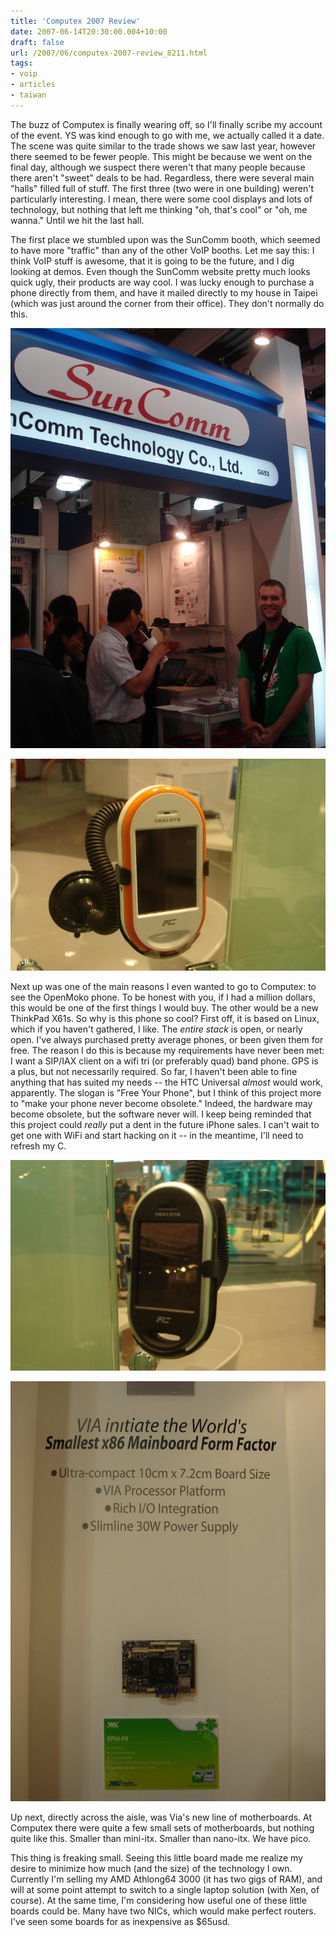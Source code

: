 ```yaml
---
title: 'Computex 2007 Review'
date: 2007-06-14T20:30:00.004+10:00
draft: false
url: /2007/06/computex-2007-review_8211.html
tags: 
- voip
- articles
- taiwan
---
```


The buzz of Computex is finally wearing off, so I'll finally scribe my account of the event. YS was kind enough to go with me, we actually called it a date. The scene was quite similar to the trade shows we saw last year, however there seemed to be fewer people. This might be because we went on the final day, although we suspect there weren't that many people because there aren't "sweet" deals to be had. Regardless, there were several main "halls" filled full of stuff. The first three (two were in one building) weren't particularly interesting. I mean, there were some cool displays and lots of technology, but nothing that left me thinking "oh, that's cool" or "oh, me wanna." Until we hit the last hall.

The first place we stumbled upon was the SunComm booth, which seemed to have more "traffic" than any of the other VoIP booths. Let me say this: I think VoIP stuff is awesome, that it is going to be the future, and I dig looking at demos. Even though the SunComm website pretty much looks quick ugly, their products are way cool. I was lucky enough to purchase a phone directly from them, and have it mailed directly to my house in Taipei (which was just around the corner from their office). They don't normally do this.

[![](DSC01676.jpg)](DSC01676.jpg)  
  
[![](DSC01679.jpg)](DSC01679.jpg)  

Next up was one of the main reasons I even wanted to go to Computex: to see the OpenMoko phone. To be honest with you, if I had a million dollars, this would be one of the first things I would buy. The other would be a new ThinkPad X61s. So why is this phone so cool? First off, it is based on Linux, which if you haven't gathered, I like. The _entire stack_ is open, or nearly open. I've always purchased pretty average phones, or been given them for free. The reason I do this is because my requirements have never been met: I want a SIP/IAX client on a wifi tri (or preferably quad) band phone. GPS is a plus, but not necessarily required. So far, I haven't been able to fine anything that has suited my needs -- the HTC Universal _almost_ would work, apparently. The slogan is "Free Your Phone", but I think of this project more to "make your phone never become obsolete." Indeed, the hardware may become obsolete, but the software never will. I keep being reminded that this project could *really* put a dent in the future iPhone sales. I can't wait to get one with WiFi and start hacking on it -- in the meantime, I'll need to refresh my C.

[![](DSC01680.jpg)](DSC01680.jpg)  
  
[![](DSC01684.jpg)](DSC01684.jpg)  
  
  
  

Up next, directly across the aisle, was Via's new line of motherboards. At Computex there were quite a few small sets of motherboards, but nothing quite like this. Smaller than mini-itx. Smaller than nano-itx. We have pico.

This thing is freaking small. Seeing this little board made me realize my desire to minimize how much (and the size) of the technology I own. Currently I'm selling my AMD Athlong64 3000 (it has two gigs of RAM), and will at some point attempt to switch to a single laptop solution (with Xen, of course). At the same time, I'm considering how useful one of these little boards could be. Many have two NICs, which would make perfect routers. I've seen some boards for as inexpensive as $65usd.